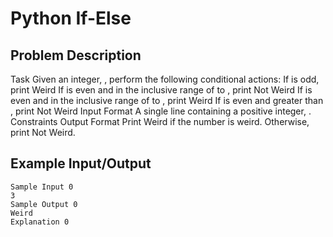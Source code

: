 # Python If-Else

## Problem Description
Task
Given an integer, , perform the following conditional actions:
If  is odd, print Weird
If  is even and in the inclusive range of  to , print Not Weird
If  is even and in the inclusive range of  to , print Weird
If  is even and greater than , print Not Weird
Input Format
A single line containing a positive integer, .
Constraints
Output Format
Print Weird if the number is weird. Otherwise, print Not Weird.

## Example Input/Output
```
Sample Input 0
3
Sample Output 0
Weird
Explanation 0
```
